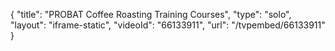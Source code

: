 {
    "title": "PROBAT Coffee Roasting Training Courses",
    "type": "solo",
    "layout": "iframe-static",
    "videoId": "66133911",
    "url": "\/tvpembed\/66133911"
}